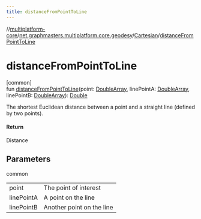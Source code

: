 ```yaml
---
title: distanceFromPointToLine
---
```

//[multiplatform-core](../../../index.html)/[net.graphmasters.multiplatform.core.geodesy](../index.html)/[Cartesian](index.html)/[distanceFromPointToLine](distance-from-point-to-line.html)



# distanceFromPointToLine



[common]\
fun [distanceFromPointToLine](distance-from-point-to-line.html)(point: [DoubleArray](https://kotlinlang.org/api/latest/jvm/stdlib/kotlin/-double-array/index.html), linePointA: [DoubleArray](https://kotlinlang.org/api/latest/jvm/stdlib/kotlin/-double-array/index.html), linePointB: [DoubleArray](https://kotlinlang.org/api/latest/jvm/stdlib/kotlin/-double-array/index.html)): [Double](https://kotlinlang.org/api/latest/jvm/stdlib/kotlin/-double/index.html)



The shortest Euclidean distance between a point and a straight line (defined by two points).



#### Return



Distance



## Parameters


common

| | |
|---|---|
| point | The point of interest |
| linePointA | A point on the line |
| linePointB | Another point on the line |




